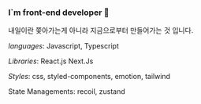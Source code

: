 ### I`m front-end developer 👋

내일이란 쫓아가는게 아니라 지금으로부터 만들어가는 것 입니다.

*languages*: Javascript, Typescript

*Libraries*: React.js Next.Js

*Styles*: css, styled-components, emotion, tailwind

State Managements: recoil, zustand

<!--
**Ethen1264/Ethen1264** is a ✨ _special_ ✨ repository because its `README.md` (this file) appears on your GitHub profile.

Here are some ideas to get you started:

- 🔭 I’m currently working on ...
- 🌱 I’m currently learning ...
- 👯 I’m looking to collaborate on ...
- 🤔 I’m looking for help with ...
- 💬 Ask me about ...
- 📫 How to reach me: ...
- 😄 Pronouns: ...
- ⚡ Fun fact: ...
-->
